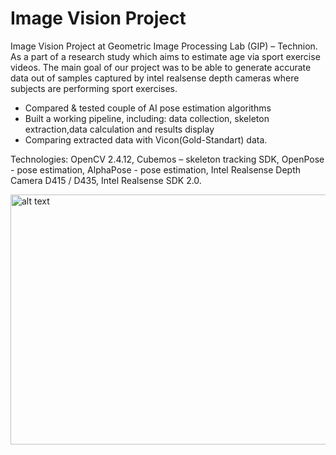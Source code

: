 # Image Vision Project

Image Vision Project at Geometric Image Processing Lab (GIP) – Technion. As a part of a research study which aims to estimate age via sport exercise videos. The main goal of our project was to be able to generate accurate data out of samples captured by intel realsense depth cameras where subjects are performing sport exercises.

* Compared & tested couple of AI pose estimation algorithms
* Built a working pipeline, including: data collection, skeleton extraction,data calculation and results display
* Comparing extracted data with Vicon(Gold-Standart) data.

Technologies:
OpenCV 2.4.12, Cubemos – skeleton tracking SDK, OpenPose - pose estimation, AlphaPose - pose estimation, Intel Realsense Depth Camera D415 / D435, Intel Realsense SDK 2.0.


<p float="center">
  <img src="https://raw.githubusercontent.com/Noy-Bo/Image_Vision_Project/main/readme/sub002_vid.png" alt="alt text" width="1000" height="400">
  
</p>
